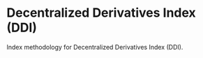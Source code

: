 # Decentralized Derivatives Index (DDI)
Index methodology for Decentralized Derivatives Index (DDI).
